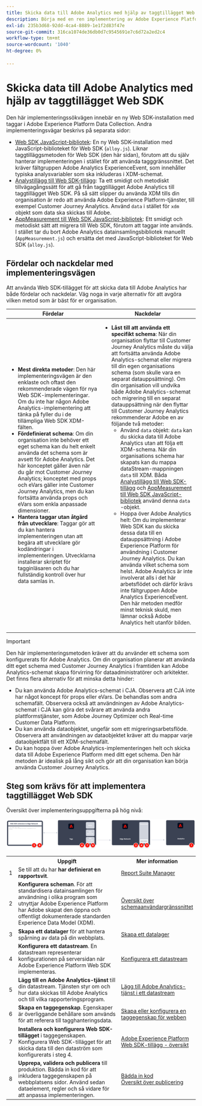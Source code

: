 ```yaml
---
title: Skicka data till Adobe Analytics med hjälp av taggtillägget Web SDK
description: Börja med en ren implementering av Adobe Experience Platform Data Collection för att skicka data till Adobe Analytics med XDM och fältgruppen Adobe Analytics ExperienceEvent.
exl-id: 235b3d68-92dd-4ca4-8889-1e1f2d83f47e
source-git-commit: 316ca1074de36db0d7c9545691e7c6d72a2ed2c4
workflow-type: tm+mt
source-wordcount: '1040'
ht-degree: 0%

---
```


# Skicka data till Adobe Analytics med hjälp av taggtillägget Web SDK

Den här implementeringssökvägen innebär en ny Web SDK-installation med taggar i Adobe Experience Platform Data Collection. Andra implementeringsvägar beskrivs på separata sidor:

* [Web SDK JavaScript-bibliotek](web-sdk-javascript-library.md): En ny Web SDK-installation med JavaScript-biblioteket för Web SDK (`alloy.js`). Liknar taggtilläggsmetoden för Web SDK (den här sidan), förutom att du själv hanterar implementeringen i stället för att använda tagggränssnittet. Det kräver fältgruppen Adobe Analytics ExperienceEvent, som innehåller typiska analysvariabler som ska inkluderas i XDM-schemat.
* [Analystillägg till Web SDK-tillägg](analytics-extension-to-web-sdk.md): Ta ett smidigt och metodiskt tillvägagångssätt för att gå från taggtillägget Adobe Analytics till taggtillägget Web SDK. På så sätt slipper du använda XDM tills din organisation är redo att använda Adobe Experience Platform-tjänster, till exempel Customer Journey Analytics. Använd `data` i stället för `xdm` objekt som data ska skickas till Adobe.
* [AppMeasurement till Web SDK JavaScript-bibliotek](appmeasurement-to-web-sdk.md): Ett smidigt och metodiskt sätt att migrera till Web SDK, förutom att taggar inte används. I stället tar du bort Adobe Analytics datainsamlingsbibliotek manuellt (`AppMeasurement.js`) och ersätta det med JavaScript-biblioteket för Web SDK (`alloy.js`).

## Fördelar och nackdelar med implementeringsvägen

Att använda Web SDK-tillägget för att skicka data till Adobe Analytics har både fördelar och nackdelar. Väg noga in varje alternativ för att avgöra vilken metod som är bäst för er organisation.

| Fördelar | Nackdelar |
| --- | --- |
| <ul><li>**Mest direkta metoder**: Den här implementeringsvägen är den enklaste och oftast den rekommenderade vägen för nya Web SDK-implementeringar. Om du inte har någon Adobe Analytics-implementering att tänka på fyller du i de tillämpliga Web SDK XDM-fälten.</li><li>**Fördefinierat schema**: Om din organisation inte behöver ett eget schema kan du helt enkelt använda det schema som är avsett för Adobe Analytics. Det här konceptet gäller även när du går mot Customer Journey Analytics; konceptet med props och eVars gäller inte Customer Journey Analytics, men du kan fortsätta använda props och eVars som enkla anpassade dimensioner.</li><li>**Hantera taggar utan åtgärd från utvecklare**: Taggar gör att du kan hantera implementeringen utan att begära att utvecklare gör kodändringar i implementeringen. Utvecklarna installerar skriptet för tagginläsaren och du har fullständig kontroll över hur data samlas in.</li></ul> | <ul><li>**Låst till att använda ett specifikt schema**: När din organisation flyttar till Customer Journey Analytics måste du välja att fortsätta använda Adobe Analytics-schemat eller migrera till din egen organisations schema (som skulle vara en separat datauppsättning). Om din organisation vill undvika både Adobe Analytics-schemat och migrering till en separat datauppsättning när den flyttar till Customer Journey Analytics rekommenderar Adobe en av följande två metoder:<ul><li>Använd `data` objekt: `data` kan du skicka data till Adobe Analytics utan att följa ett XDM-schema. När din organisations schema har skapats kan du mappa dataStream-mappningen `data` till XDM. Båda [Analystillägg till Web SDK-tillägg](analytics-extension-to-web-sdk.md) och [AppMeasurement till Web SDK JavaScript-bibliotek](appmeasurement-to-web-sdk.md) använd denna `data` -objekt.</li><li>Hoppa över Adobe Analytics helt: Om du implementerar Web SDK kan du skicka dessa data till en datauppsättning i Adobe Experience Platform för användning i Customer Journey Analytics. Du kan använda vilket schema som helst. Adobe Analytics är inte involverat alls i det här arbetsflödet och därför krävs inte fältgruppen Adobe Analytics ExperienceEvent. Den här metoden medför minst teknisk skuld, men lämnar också Adobe Analytics helt utanför bilden.</li></ul></ul> |

>[!IMPORTANT]
>
>Den här implementeringsmetoden kräver att du använder ett schema som konfigurerats för Adobe Analytics. Om din organisation planerar att använda ditt eget schema med Customer Journey Analytics i framtiden kan Adobe Analytics-schemat skapa förvirring för dataadministratörer och arkitekter. Det finns flera alternativ för att minska detta hinder:
>
>* Du kan använda Adobe Analytics-schemat i CJA. Observera att CJA inte har något koncept för props eller eVars. De behandlas som andra schemafält. Observera också att användningen av Adobe Analytics-schemat i CJA kan göra det svårare att använda andra plattformstjänster, som Adobe Journey Optimizer och Real-time Customer Data Platform.
>* Du kan använda dataobjektet, ungefär som ett migreringsarbetsflöde. Observera att användningen av dataobjektet kräver att du mappar varje dataobjektfält till ett XDM-schemafält.
>* Du kan hoppa över Adobe Analytics-implementeringen helt och skicka data till Adobe Experience Platform med ditt eget schema. Den här metoden är idealisk på lång sikt och gör att din organisation kan börja använda Customer Journey Analytics.

## Steg som krävs för att implementera taggtillägget Web SDK

Översikt över implementeringsuppgifterna på hög nivå:

![Så här implementerar du Adobe Analytics med hjälp av ett arbetsflöde för Web SDK-tillägg, vilket beskrivs i det här avsnittet.](../../assets/websdk-extension-annotated.png)

<table style="width:100%">

<tr>
<th style="width:5%"></th><th style="width:60%"><b>Uppgift</b></th><th style="width:35%"><b>Mer information</b></th>
</tr>

<tr>
<td>1</td>
<td>Se till att du har <b>har definierat en rapportsvit</b>.</td>
<td><a href="/help/admin/admin/c-manage-report-suites/report-suites-admin.md">Report Suite Manager</a></td>
</tr>

<tr>
<td>2</td>
<td><b>Konfigurera scheman</b>. För att standardisera datainsamlingen för användning i olika program som utnyttjar Adobe Experience Platform har Adobe skapat den öppna och offentligt dokumenterade standarden Experience Data Model (XDM).</td>
<td><a href="https://experienceleague.adobe.com/docs/experience-platform/xdm/ui/overview.html">Översikt över schemaanvändargränssnittet</a></td>
</tr>

<tr>
<td>3</td>
<td><b>Skapa ett datalager</b> för att hantera spårning av data på din webbplats.</td>
<td><a href="../../prepare/data-layer.md">Skapa ett datalager</a></td>
</tr>

<tr>
<td>4</td>
<td><b>Konfigurera ett datastream</b>. En datastream representerar konfigurationen på serversidan när Adobe Experience Platform Web SDK implementeras.</td>
<td><a href="https://experienceleague.adobe.com/docs/experience-platform/edge/datastreams/configure.html">Konfigurera ett datastream<a></td> 
</tr>

<tr>
<td>5</td> 
<td><b>Lägg till en Adobe Analytics-tjänst</b> till din datastream. Tjänsten styr om och hur data skickas till Adobe Analytics och till vilka rapporteringsprogram.</td>
<td><a href="https://experienceleague.adobe.com/docs/experience-platform/edge/datastreams/configure.html#analytics">Lägg till Adobe Analytics-tjänst i ett datastream</a></td>
</tr>

<tr>
<td>6</td>
<td><b>Skapa en taggegenskap</b>. Egenskaper är överliggande behållare som används för att referera till tagghanteringsdata.</td>
<td><a href="https://experienceleague.adobe.com/docs/experience-platform/tags/admin/companies-and-properties.html#for-web">Skapa eller konfigurera en taggegenskap för webben</a></td>
</tr>

<tr>
<td>7</td> 
<td><b>Installera och konfigurera Web SDK-tillägget</b> i taggegenskapen. Konfigurera Web SDK-tillägget för att skicka data till den dataström som konfigurerats i steg 4.</td>
<td><a href="https://experienceleague.adobe.com/docs/experience-platform/tags/extensions/client/sdk/overview.html">Adobe Experience Platform Web SDK-tillägg - översikt</a></td>
</tr>

<tr>
<td>8</td>
<td><b>Upprepa, validera och publicera</b> till produktion. Bädda in kod för att inkludera taggegenskapen på webbplatsens sidor. Använd sedan dataelement, regler och så vidare för att anpassa implementeringen.</td>
<td><a href="https://experienceleague.adobe.com/docs/experience-platform/tags/publish/environments/environments.html#embed-code">Bädda in kod</a><br/><a href="https://experienceleague.adobe.com/docs/experience-platform/tags/publish/overview.html">Översikt över publicering</a></td>
</tr>

</table>

